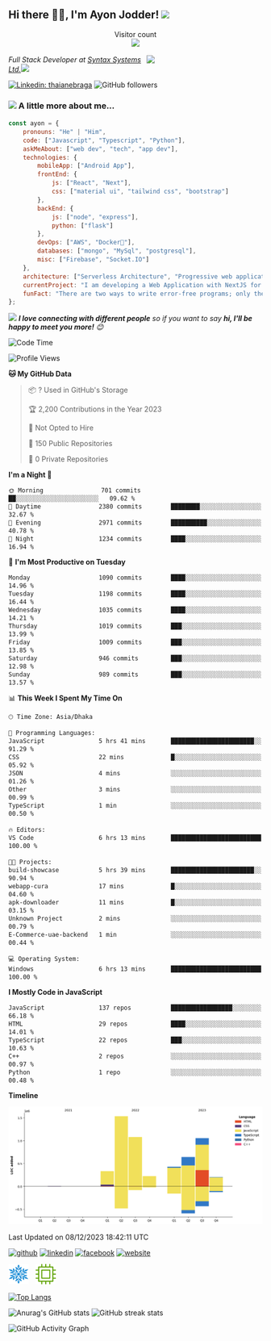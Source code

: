
<h2>Hi there 👋🏻, I'm Ayon Jodder! <img src="https://media.giphy.com/media/12oufCB0MyZ1Go/giphy.gif" width="50"></h2>

<p align="center"> 
  Visitor count<br>
  <img src="https://profile-counter.glitch.me/AyonJD/count.svg" />
</p>

<img align='right' src="https://media.giphy.com/media/M9gbBd9nbDrOTu1Mqx/giphy.gif" width="230">
<p><em>Full Stack Developer at <a href="#">Syntax Systems Ltd.</a><img src="https://media.giphy.com/media/WUlplcMpOCEmTGBtBW/giphy.gif" width="30"> 
</em></p>

<!-- ![A MERN Stack Developer](https://raw.githubusercontent.com/AyonJD/AyonJD/main/cover.jpg) -->

[![Linkedin: thaianebraga](https://img.shields.io/badge/-ayon-blue?style=flat-square&logo=Linkedin&logoColor=white&link=https://www.linkedin.com/in/ayon-jodder/)](https://www.linkedin.com/in/ayon-jodder/)
![GitHub followers](https://img.shields.io/github/followers/AyonJD?label=Follow&style=social)

### <img src="https://media.giphy.com/media/VgCDAzcKvsR6OM0uWg/giphy.gif" width="50"> A little more about me... 

```javascript
const ayon = {
    pronouns: "He" | "Him",
    code: ["Javascript", "Typescript", "Python"],
    askMeAbout: ["web dev", "tech", "app dev"],
    technologies: {
        mobileApp: ["Android App"],
        frontEnd: {
            js: ["React", "Next"],
            css: ["material ui", "tailwind css", "bootstrap"]
        },
        backEnd: {
            js: ["node", "express"],
            python: ["flask"]
        },
        devOps: ["AWS", "Docker🐳"],
        databases: ["mongo", "MySql", "postgresql"],
        misc: ["Firebase", "Socket.IO"]
    },
    architecture: ["Serverless Architecture", "Progressive web applications", "Single page applications"],
    currentProject: "I am developing a Web Application with NextJS for Syntax Systems Ltd."
    funFact: "There are two ways to write error-free programs; only the third one works"
};
```
<img src="https://media.giphy.com/media/LnQjpWaON8nhr21vNW/giphy.gif" width="60"> <em><b>I love connecting with different people</b> so if you want to say <b>hi, I'll be happy to meet you more!</b> 😊</em>

<!--START_SECTION:waka-->
![Code Time](http://img.shields.io/badge/Code%20Time-717%20hrs%2034%20mins-blue)

![Profile Views](http://img.shields.io/badge/Profile%20Views-0-blue)

**🐱 My GitHub Data** 

> 📦 ? Used in GitHub's Storage 
 > 
> 🏆 2,200 Contributions in the Year 2023
 > 
> 🚫 Not Opted to Hire
 > 
> 📜 150 Public Repositories 
 > 
> 🔑 0 Private Repositories 
 > 
**I'm a Night 🦉** 

```text
🌞 Morning                701 commits         ██░░░░░░░░░░░░░░░░░░░░░░░   09.62 % 
🌆 Daytime                2380 commits        ████████░░░░░░░░░░░░░░░░░   32.67 % 
🌃 Evening                2971 commits        ██████████░░░░░░░░░░░░░░░   40.78 % 
🌙 Night                  1234 commits        ████░░░░░░░░░░░░░░░░░░░░░   16.94 % 
```
📅 **I'm Most Productive on Tuesday** 

```text
Monday                   1090 commits        ████░░░░░░░░░░░░░░░░░░░░░   14.96 % 
Tuesday                  1198 commits        ████░░░░░░░░░░░░░░░░░░░░░   16.44 % 
Wednesday                1035 commits        ████░░░░░░░░░░░░░░░░░░░░░   14.21 % 
Thursday                 1019 commits        ███░░░░░░░░░░░░░░░░░░░░░░   13.99 % 
Friday                   1009 commits        ███░░░░░░░░░░░░░░░░░░░░░░   13.85 % 
Saturday                 946 commits         ███░░░░░░░░░░░░░░░░░░░░░░   12.98 % 
Sunday                   989 commits         ███░░░░░░░░░░░░░░░░░░░░░░   13.57 % 
```


📊 **This Week I Spent My Time On** 

```text
🕑︎ Time Zone: Asia/Dhaka

💬 Programming Languages: 
JavaScript               5 hrs 41 mins       ███████████████████████░░   91.29 % 
CSS                      22 mins             █░░░░░░░░░░░░░░░░░░░░░░░░   05.92 % 
JSON                     4 mins              ░░░░░░░░░░░░░░░░░░░░░░░░░   01.26 % 
Other                    3 mins              ░░░░░░░░░░░░░░░░░░░░░░░░░   00.99 % 
TypeScript               1 min               ░░░░░░░░░░░░░░░░░░░░░░░░░   00.50 % 

🔥 Editors: 
VS Code                  6 hrs 13 mins       █████████████████████████   100.00 % 

🐱‍💻 Projects: 
build-showcase           5 hrs 39 mins       ███████████████████████░░   90.94 % 
webapp-cura              17 mins             █░░░░░░░░░░░░░░░░░░░░░░░░   04.60 % 
apk-downloader           11 mins             █░░░░░░░░░░░░░░░░░░░░░░░░   03.15 % 
Unknown Project          2 mins              ░░░░░░░░░░░░░░░░░░░░░░░░░   00.79 % 
E-Commerce-uae-backend   1 min               ░░░░░░░░░░░░░░░░░░░░░░░░░   00.44 % 

💻 Operating System: 
Windows                  6 hrs 13 mins       █████████████████████████   100.00 % 
```

**I Mostly Code in JavaScript** 

```text
JavaScript               137 repos           █████████████████░░░░░░░░   66.18 % 
HTML                     29 repos            ████░░░░░░░░░░░░░░░░░░░░░   14.01 % 
TypeScript               22 repos            ███░░░░░░░░░░░░░░░░░░░░░░   10.63 % 
C++                      2 repos             ░░░░░░░░░░░░░░░░░░░░░░░░░   00.97 % 
Python                   1 repo              ░░░░░░░░░░░░░░░░░░░░░░░░░   00.48 % 
```



**Timeline**

![Lines of Code chart](https://raw.githubusercontent.com/AyonJD/AyonJD/master/assets/bar_graph.png)


 Last Updated on 08/12/2023 18:42:11 UTC
<!--END_SECTION:waka-->


[<img src='https://cdn.jsdelivr.net/npm/simple-icons@3.0.1/icons/github.svg' alt='github' height='40'>](https://github.com/AyonJD)  [<img src='https://cdn.jsdelivr.net/npm/simple-icons@3.0.1/icons/linkedin.svg' alt='linkedin' height='40'>](https://www.linkedin.com/in/ayon-jodder/)  [<img src='https://cdn.jsdelivr.net/npm/simple-icons@3.0.1/icons/facebook.svg' alt='facebook' height='40'>](https://www.facebook.com/ayon.jodder.75)  [<img src='https://cdn.jsdelivr.net/npm/simple-icons@3.0.1/icons/icloud.svg' alt='website' height='40'>](https://ayon-jodder-portfolio.web.app/)  

<a href='https://archiveprogram.github.com/'><img src='https://raw.githubusercontent.com/acervenky/animated-github-badges/master/assets/acbadge.gif' width='40' height='40'></a> <a href='https://docs.github.com/en/developers'><img src='https://raw.githubusercontent.com/acervenky/animated-github-badges/master/assets/devbadge.gif' width='40' height='40'></a> 

[![Top Langs](https://github-readme-stats.vercel.app/api/top-langs/?username=AyonJD&theme=cobalt)](https://github.com/anuraghazra/github-readme-stats)

![Anurag's GitHub stats](https://github-readme-stats.vercel.app/api?username=AyonJD&show_icons=true&theme=cobalt) ![GitHub streak stats](https://github-readme-streak-stats.herokuapp.com/?user=AyonJD&theme=cobalt)  

![GitHub Activity Graph](https://activity-graph.herokuapp.com/graph?username=AyonJD&theme=cobalt)  



